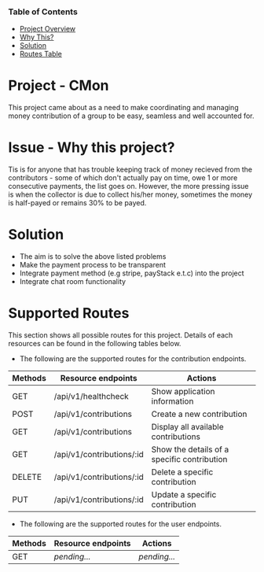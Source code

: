 ### **Table of Contents**

- [Project Overview](#overview)
- [Why This?](#issue)
- [Solution](#solution)
- [Routes Table](#routes)

<a id="overview"></a>

# Project - CMon

This project came about as a need to make coordinating and managing money contribution of a group to be easy, seamless and well accounted for.

<a id="issue"></a>

# Issue - Why this project?

Tis is for anyone that has trouble keeping track of money recieved from the contributors - some of which don't actually pay on time, owe 1 or more consecutive payments, the list goes on. However, the more pressing issue is when the collector is due to collect his/her money, sometimes the money is half-payed or remains 30% to be payed.

<a id="solution"></a>

# Solution

- The aim is to solve the above listed problems
- Make the payment process to be transparent
- Integrate payment method (e.g stripe, payStack e.t.c) into the project
- Integrate chat room functionality

<a id="routes"></a>

# Supported Routes

This section shows all possible routes for this project. Details of each resources can be found in the following tables below.

- The following are the supported routes for the contribution endpoints.

| Methods | Resource endpoints        | Actions                                     |
| ------- | ------------------------- | ------------------------------------------- |
| GET     | /api/v1/healthcheck       | Show application information                |
| POST    | /api/v1/contributions     | Create a new contribution                   |
| GET     | /api/v1/contributions     | Display all available contributions         |
| GET     | /api/v1/contributions/:id | Show the details of a specific contribution |
| DELETE  | /api/v1/contributions/:id | Delete a specific contribution              |
| PUT     | /api/v1/contributions/:id | Update a specific contribution              |

- The following are the supported routes for the user endpoints.

| Methods | Resource endpoints | Actions      |
| ------- | ------------------ | ------------ |
| GET     | _pending..._       | _pending..._ |
